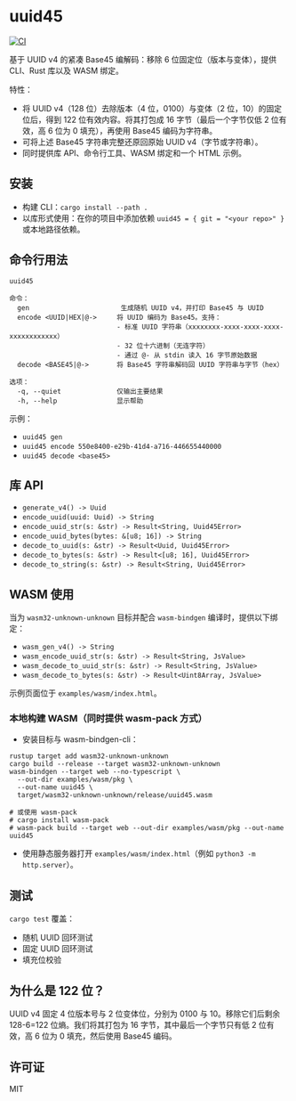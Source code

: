 # uuid45

[![CI](https://github.com/kookyleo/uuid4-base45/actions/workflows/ci.yml/badge.svg)](https://github.com/kookyleo/uuid4-base45/actions/workflows/ci.yml)

基于 UUID v4 的紧凑 Base45 编解码：移除 6 位固定位（版本与变体），提供 CLI、Rust 库以及 WASM 绑定。

特性：
- 将 UUID v4（128 位）去除版本（4 位，0100）与变体（2 位，10）的固定位后，得到 122 位有效内容。将其打包成 16 字节（最后一个字节仅低 2 位有效，高 6 位为 0 填充），再使用 Base45 编码为字符串。
- 可将上述 Base45 字符串完整还原回原始 UUID v4（字节或字符串）。
- 同时提供库 API、命令行工具、WASM 绑定和一个 HTML 示例。

## 安装

- 构建 CLI：`cargo install --path .`
- 以库形式使用：在你的项目中添加依赖 `uuid45 = { git = "<your repo>" }` 或本地路径依赖。

## 命令行用法

```
uuid45

命令：
  gen                       生成随机 UUID v4，并打印 Base45 与 UUID
  encode <UUID|HEX|@->     将 UUID 编码为 Base45。支持：
                           - 标准 UUID 字符串（xxxxxxxx-xxxx-xxxx-xxxx-xxxxxxxxxxxx）
                           - 32 位十六进制（无连字符）
                           - 通过 @- 从 stdin 读入 16 字节原始数据
  decode <BASE45|@->       将 Base45 字符串解码回 UUID 字符串与字节（hex）

选项：
  -q, --quiet              仅输出主要结果
  -h, --help               显示帮助
```

示例：
- `uuid45 gen`
- `uuid45 encode 550e8400-e29b-41d4-a716-446655440000`
- `uuid45 decode <base45>`

## 库 API

- `generate_v4() -> Uuid`
- `encode_uuid(uuid: Uuid) -> String`
- `encode_uuid_str(s: &str) -> Result<String, Uuid45Error>`
- `encode_uuid_bytes(bytes: &[u8; 16]) -> String`
- `decode_to_uuid(s: &str) -> Result<Uuid, Uuid45Error>`
- `decode_to_bytes(s: &str) -> Result<[u8; 16], Uuid45Error>`
- `decode_to_string(s: &str) -> Result<String, Uuid45Error>`

## WASM 使用

当为 `wasm32-unknown-unknown` 目标并配合 `wasm-bindgen` 编译时，提供以下绑定：
- `wasm_gen_v4() -> String`
- `wasm_encode_uuid_str(s: &str) -> Result<String, JsValue>`
- `wasm_decode_to_uuid_str(s: &str) -> Result<String, JsValue>`
- `wasm_decode_to_bytes(s: &str) -> Result<Uint8Array, JsValue>`

示例页面位于 `examples/wasm/index.html`。

### 本地构建 WASM（同时提供 wasm-pack 方式）

- 安装目标与 wasm-bindgen-cli：

```
rustup target add wasm32-unknown-unknown
cargo build --release --target wasm32-unknown-unknown
wasm-bindgen --target web --no-typescript \
  --out-dir examples/wasm/pkg \
  --out-name uuid45 \
  target/wasm32-unknown-unknown/release/uuid45.wasm

# 或使用 wasm-pack
# cargo install wasm-pack
# wasm-pack build --target web --out-dir examples/wasm/pkg --out-name uuid45
```

- 使用静态服务器打开 `examples/wasm/index.html`（例如 `python3 -m http.server`）。

## 测试

`cargo test` 覆盖：
- 随机 UUID 回环测试
- 固定 UUID 回环测试
- 填充位校验

## 为什么是 122 位？

UUID v4 固定 4 位版本号与 2 位变体位，分别为 0100 与 10。移除它们后剩余 128-6=122 位熵。我们将其打包为 16 字节，其中最后一个字节只有低 2 位有效，高 6 位为 0 填充，然后使用 Base45 编码。

## 许可证

MIT
